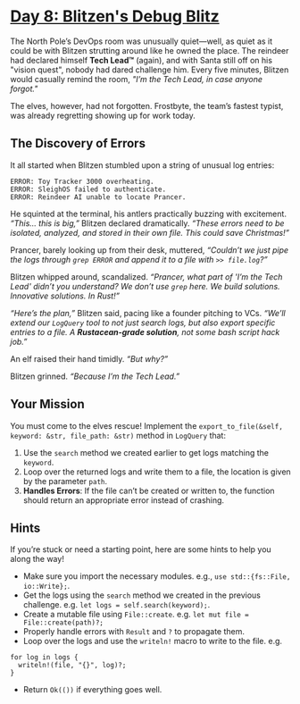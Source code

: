 # [Day 8: Blitzen's Debug Blitz](https://www.rustfinity.com/practice/rust/challenges/aor-2024-8/description)

The North Pole’s DevOps room was unusually quiet—well, as quiet as it could be with Blitzen strutting around like he owned the place. The reindeer had declared himself **Tech Lead™** (again), and with Santa still off on his "vision quest", nobody had dared challenge him. Every five minutes, Blitzen would casually remind the room, _"I’m the Tech Lead, in case anyone forgot."_

The elves, however, had not forgotten. Frostbyte, the team’s fastest typist, was already regretting showing up for work today.

## The Discovery of Errors

It all started when Blitzen stumbled upon a string of unusual log entries:

```
ERROR: Toy Tracker 3000 overheating.
ERROR: SleighOS failed to authenticate.
ERROR: Reindeer AI unable to locate Prancer.
```

He squinted at the terminal, his antlers practically buzzing with excitement. _“This… this is big,”_ Blitzen declared dramatically. _“These errors need to be isolated, analyzed, and stored in their own file. This could save Christmas!”_

Prancer, barely looking up from their desk, muttered, _“Couldn’t we just pipe the logs through `grep ERROR` and append it to a file with `>> file.log`?”_

Blitzen whipped around, scandalized. _“Prancer, what part of 'I’m the Tech Lead' didn’t you understand? We don’t use `grep` here. We build solutions. Innovative solutions. In Rust!”_

_“Here’s the plan,”_ Blitzen said, pacing like a founder pitching to VCs. _“We’ll extend our `LogQuery` tool to not just search logs, but also export specific entries to a file. A **Rustacean-grade solution**, not some bash script hack job.”_

An elf raised their hand timidly. _“But why?”_

Blitzen grinned. _“Because I’m the Tech Lead.”_

## Your Mission

You must come to the elves rescue! Implement the `export_to_file(&self, keyword: &str, file_path: &str)` method in `LogQuery` that:

1. Use the `search` method we created earlier to get logs matching the `keyword`.
2. Loop over the returned logs and write them to a file, the location is given by the parameter `path`.
3. **Handles Errors**: If the file can’t be created or written to, the function should return an appropriate error instead of crashing.

## Hints

If you’re stuck or need a starting point, here are some hints to help you along the way!

- Make sure you import the necessary modules. e.g., `use std::{fs::File, io::Write};`.
- Get the logs using the `search` method we created in the previous challenge. e.g. `let logs = self.search(keyword);`.
- Create a mutable file using `File::create`. e.g. `let mut file = File::create(path)?;`
- Properly handle errors with `Result` and `?` to propagate them.
- Loop over the logs and use the `writeln!` macro to write to the file. e.g.
```
for log in logs {
  writeln!(file, "{}", log)?;
}
```
- Return `Ok(())` if everything goes well.